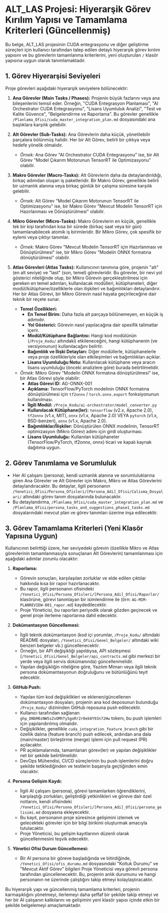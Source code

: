 # ALT_LAS Projesi: Hiyerarşik Görev Kırılım Yapısı ve Tamamlama Kriterleri (Güncellenmiş)

Bu belge, ALT_LAS projesinin CUDA entegrasyonu ve diğer geliştirme süreçleri için kullanıcı tarafından talep edilen detaylı hiyerarşik görev kırılım yapısını ve bu görevlerin tamamlanma kriterlerini, yeni oluşturulan `/` klasör yapısına uygun olarak tanımlamaktadır.

## 1. Görev Hiyerarşisi Seviyeleri

Proje görevleri aşağıdaki hiyerarşik seviyelere bölünecektir:

1.  **Ana Görevler (Main Tasks / Phases):** Projenin büyük fazlarını veya ana bileşenlerini temsil eder. Örneğin, "CUDA Entegrasyon Planlaması", "AI Orchestrator CUDA Entegrasyonu", "Lisans Uyumluluk Analizi", "Test ve Kalite Güvence", "Belgelendirme ve Raporlama". Bu görevler genellikle `/Planlama_Ofisi/cuda_master_integration_plan.md` dosyasındaki ana başlıklara karşılık gelebilir.

2.  **Alt Görevler (Sub-Tasks):** Ana Görevlerin daha küçük, yönetilebilir parçalara bölünmüş halidir. Her bir Alt Görev, belirli bir çıktıya veya hedefe yönelik olmalıdır.
    *   *Örnek:* Ana Görev "AI Orchestrator CUDA Entegrasyonu" ise, bir Alt Görev "Model Çıkarım Motorunun TensorRT ile Optimizasyonu" olabilir.

3.  **Makro Görevler (Macro-Tasks):** Alt Görevlerin daha da detaylandırıldığı, birkaç adımdan oluşan iş paketleridir. Bir Makro Görev, genellikle belirli bir uzmanlık alanına veya birkaç günlük bir çalışma süresine karşılık gelebilir.
    *   *Örnek:* Alt Görev "Model Çıkarım Motorunun TensorRT ile Optimizasyonu" ise, bir Makro Görev "Mevcut Modelin TensorRT için Hazırlanması ve Dönüştürülmesi" olabilir.

4.  **Mikro Görevler (Micro-Tasks):** Makro Görevlerin en küçük, genellikle tek bir kişi tarafından kısa bir sürede (birkaç saat veya bir gün) tamamlanabilecek atomik iş birimleridir. Bir Mikro Görev, çok spesifik bir eylemi veya çıktıyı tanımlar.
    *   *Örnek:* Makro Görev "Mevcut Modelin TensorRT için Hazırlanması ve Dönüştürülmesi" ise, bir Mikro Görev "Modelin ONNX formatına dönüştürülmesi" olabilir.

5.  **Atlas Görevleri (Atlas Tasks):** Kullanıcının tanımına göre, projenin "alt" (en alt seviye) ve "last" (son, temel) görevleridir. Bu görevler, bir nevi yol gösterici niteliğinde olup, bir Mikro Görevin gerçekleştirilmesi için gereken en temel adımları, kullanılacak modülleri, kütüphaneleri, diğer modül/kütüphane/özelliklerle olan ilişkileri ve bağımlılıkları detaylandırır. Her bir Atlas Görevi, bir Mikro Görevin nasıl hayata geçirileceğine dair teknik bir reçete sunar.
    *   **Temel Özellikleri:**
        *   **En Temel Birim:** Daha fazla alt parçaya bölünemeyen, en küçük iş adımıdır.
        *   **Yol Gösterici:** Görevin nasıl yapılacağına dair spesifik talimatlar içerir.
        *   **Modül/Kütüphane Bağlantısı:** Hangi kod modülünün (`/Proje_Kodu/` altındaki) etkileneceğini, hangi kütüphanenin (ve versiyonunun) kullanılacağını belirtir.
        *   **Bağımlılık ve İlişki Detayları:** Diğer modüllerle, kütüphanelerle veya proje özellikleriyle olan etkileşimleri ve bağımlılıkları açıklar.
        *   **Lisans Uyumluluğu Notu:** Kullanılacak kütüphane veya aracın lisans uyumluluğu (önceki analizlere göre) burada belirtilmelidir.
    *   *Örnek:* Mikro Görev "Modelin ONNX formatına dönüştürülmesi" ise, bir Atlas Görevi şöyle olabilir:
        *   **Atlas Görevi ID:** AG-ONNX-001
        *   **Açıklama:** TensorFlow/PyTorch modelinin ONNX formatına dönüştürülmesi için `tf2onnx` / `torch.onnx.export` fonksiyonunun kullanılması.
        *   **İlgili Modül:** `/Proje_Kodu/ai-orchestrator/model_converter.py`
        *   **Kullanılacak Kütüphane(ler):** `tensorflow` (v2.x, Apache 2.0), `tf2onnx` (v1.x, MIT), `onnx` (v1.x, Apache 2.0) VEYA `pytorch` (v1.x, BSD-benzeri), `onnx` (v1.x, Apache 2.0).
        *   **Bağımlılıklar/İlişkiler:** Dönüştürülen ONNX modelinin, TensorRT optimizasyon (Mikro Görev) adımı için girdi oluşturması.
        *   **Lisans Uyumluluğu:** Kullanılan kütüphaneler (TensorFlow/PyTorch, tf2onnx, onnx) ticari ve kapalı kaynak dağıtıma uygun.

## 2. Görev Tanımlama ve Sorumluluk

*   Her AI çalışanı (persona), kendi uzmanlık alanına ve sorumluluklarına giren Ana Görevler ve Alt Görevler için Makro, Mikro ve Atlas Görevlerini detaylandıracaktır. Bu detaylar, ilgili personanın `/Yonetici_Ofisi/Persona_Ofisleri/[Persona_Adi]_Ofisi/Calisma_Dosyalari/` altındaki görev tanım dosyalarında bulunacaktır.
*   Bu detaylandırma, `/Planlama_Ofisi/cuda_master_integration_plan.md` ve `/Planlama_Ofisi/persona_tasks_and_suggestions_phase1_tasks.md` dosyalarındaki mevcut plan ve görev tanımları üzerine inşa edilecektir.

## 3. Görev Tamamlama Kriterleri (Yeni Klasör Yapısına Uygun)

Kullanıcının belirttiği üzere, her seviyedeki görevin (özellikle Mikro ve Atlas görevlerinin tamamlanmasıyla sonuçlanan Alt Görevlerin) tamamlanması için aşağıdaki adımlar zorunlu olacaktır:

1.  **Raporlama:**
    *   Görevin sonuçları, karşılaşılan zorluklar ve elde edilen çıktılar hakkında kısa bir rapor hazırlanacaktır.
    *   Bu rapor, ilgili personanın ofisindeki `/Yonetici_Ofisi/Persona_Ofisleri/[Persona_Adi]_Ofisi/Raporlar/` klasörüne, görevi tanımlayan bir isimlendirme ile (örn: `AG-MIM-PLANREVIEW-001_rapor.md`) kaydedilecektir.
    *   Proje Yöneticisi, bu raporları periyodik olarak gözden geçirecek ve genel proje ilerleme raporlarına dahil edecektir.

2.  **Dokümantasyon Güncellemesi:**
    *   İlgili teknik dokümantasyon (kod içi yorumlar, `/Proje_Kodu/` altındaki README dosyaları, `/Yonetici_Ofisi/Genel_Belgeler/` altındaki wiki benzeri belgeler vb.) güncellenecektir.
    *   Örneğin, bir API değişikliği yapıldıysa, API sözleşmesi (`/Yonetici_Ofisi/Genel_Belgeler/api_contracts.md` gibi merkezi bir yerde veya ilgili servis dokümanında) güncellenmelidir.
    *   Yapılan değişikliğin niteliğine göre, Yazılım Mimarı veya ilgili teknik persona dokümantasyonun doğruluğunu ve bütünlüğünü teyit edecektir.

3.  **GitHub Push:**
    *   Yapılan tüm kod değişiklikleri ve eklenen/güncellenen dokümantasyon dosyaları, projenin ana kod deposunun bulunduğu `/Proje_Kodu/` dizininden GitHub reposuna push edilecektir.
    *   Kullanıcı tarafından sağlanan `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` tokenı, bu push işlemleri için yapılandırılmış olmalıdır.
    *   Değişiklikler, genellikle `cuda_integration_feature_branch` gibi bir özellik dalına (feature branch) push edilecek, ardından ana dala (main/master) birleştirme (merge) işlemi için pull request (PR) açılacaktır.
    *   PR açıklamalarında, tamamlanan görev(ler) ve yapılan değişiklikler net bir şekilde belirtilmelidir.
    *   DevOps Mühendisi, CI/CD süreçlerinin bu push işlemlerini doğru şekilde tetiklediğinden ve testlerin başarıyla geçtiğinden emin olacaktır.

4.  **Persona Gelişim Kaydı:**
    *   İlgili AI çalışanı (persona), görevi tamamlarken öğrendiklerini, karşılaştığı zorlukları, geliştirdiği yetkinlikleri ve göreve dair özel notlarını, kendi ofisindeki `/Yonetici_Ofisi/Persona_Ofisleri/[Persona_Adi]_Ofisi/persona_gelisimi.md` dosyasına ekleyecektir.
    *   Bu kayıt, personanın proje süresince gelişimini izlemek ve gelecekteki görevler için bir bilgi birikimi oluşturmak amacıyla tutulacaktır.
    *   Proje Yöneticisi, bu gelişim kayıtlarının düzenli olarak güncellenmesini teşvik edecektir.

5.  **Yönetici Ofisi Durum Güncellemesi:**
    *   Bir AI persona bir göreve başladığında ve bitirdiğinde, `/Yonetici_Ofisi/ofis_durumu.md` dosyasındaki "Koltuk Durumu" ve "Mevcut Aktif Görev" bilgileri Proje Yöneticisi veya görevli persona tarafından güncellenecektir. Bu, projenin anlık durumunu ve hangi personanın ne üzerinde çalıştığını takip etmeyi kolaylaştıracaktır.

Bu hiyerarşik yapı ve güncellenmiş tamamlama kriterleri, projenin karmaşıklığını yönetmeyi, ilerlemeyi daha şeffaf bir şekilde takip etmeyi ve her bir AI çalışanın katkılarını ve gelişimini yeni klasör yapısı içinde etkin bir şekilde belgelemeyi amaçlamaktadır.

